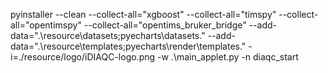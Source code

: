 

pyinstaller --clean --collect-all="xgboost" --collect-all="timspy" --collect-all="opentimspy" --collect-all="opentims_bruker_bridge" --add-data=".\resource\datasets;pyecharts\datasets\." --add-data=".\resource\templates;pyecharts\render\templates\." -i=./resource/logo/iDIAQC-logo.png -w .\main_applet.py -n diaqc_start
